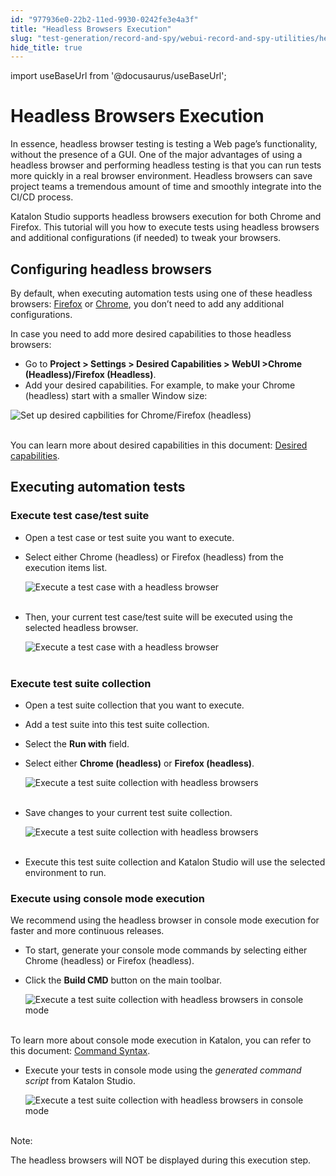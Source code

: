 ```yaml
---
id: "977936e0-22b2-11ed-9930-0242fe3e4a3f"
title: "Headless Browsers Execution"
slug: "test-generation/record-and-spy/webui-record-and-spy-utilities/headless-browsers-execution"
hide_title: true
---
```

import useBaseUrl from '@docusaurus/useBaseUrl';

    

# <a id="id" class="anchor_top_offset"/><a id="ariaid-title1" class="anchor_top_offset"/>Headless Browsers Execution

    
      
<p xmlns="http://www.w3.org/1999/xhtml" className="p">In essence, headless browser testing is testing a Web   page’s functionality, without the presence of a GUI. One of   the major advantages of using a headless browser and performing   headless testing is that you can run tests more quickly in a real   browser environment. Headless browsers can save project teams a   tremendous amount of time and smoothly integrate into the CI/CD   process.</p> 
      
<p xmlns="http://www.w3.org/1999/xhtml" className="p">Katalon Studio supports headless browsers execution for both   Chrome and Firefox. This tutorial will you how to execute tests   using headless browsers and additional configurations (if needed)   to tweak your browsers.</p> 
    
  

## <a id="id_1" class="anchor_top_offset"/>Configuring headless browsers

<p xmlns="http://www.w3.org/1999/xhtml" className="p">By default, when executing automation tests using one of these   headless browsers: <a className="xref j-external-link" href="https://developer.mozilla.org/en-US/docs/Web/WebDriver/Capabilities/firefoxOptions" target="_blank">Firefox</a>   or <a className="xref j-external-link" href="https://developers.google.com/web/updates/2017/04/headless-chrome" target="_blank">Chrome</a>,   you don’t need to add any additional configurations.</p> 
<p xmlns="http://www.w3.org/1999/xhtml" className="p">In case you need to add more desired capabilities to those   headless browsers:</p> 
<ul xmlns="http://www.w3.org/1999/xhtml" className="ul"><li className="li">Go to <strong className="ph b">Project &gt; Settings &gt; Desired Capabilities       &gt; WebUI &gt;Chrome (Headless)/Firefox (Headless)</strong>.</li><li className="li">Add your desired capabilities. For example, to make your Chrome     (headless) start with a smaller Window size:</li></ul> 
<p xmlns="http://www.w3.org/1999/xhtml" className="p">   <img className="image" src={useBaseUrl("https://github.com/katalon-studio/docs-images/raw/master/katalon-studio/docs/headless-browsers-execution/KS-HEADLESS-Set-DC.png")} width={850} alt="Set up desired capbilities for Chrome/Firefox (headless)" /><br /><br /> </p> 
<p xmlns="http://www.w3.org/1999/xhtml" className="p">You can learn more about desired capabilities in this document:   <a className="xref" href="/test-generation/manage-projects/project-settings/introduction-to-desired-capabilities">Desired     capabilities</a>.</p> 
    

## <a id="id_2" class="anchor_top_offset"/>Executing automation tests

    
              

### <a id="id_3" class="anchor_top_offset"/>Execute test case/test suite

<ul xmlns="http://www.w3.org/1999/xhtml" className="ul"><li className="li">     <p className="p">Open a test case or test suite you want to execute.</p>   </li><li className="li">     <p className="p">Select either Chrome (headless) or Firefox (headless) from the execution items list.</p>     <p className="p"> <img className="image" src={useBaseUrl("https://github.com/katalon-studio/docs-images/raw/master/katalon-studio/docs/headless-browsers-execution/KS-HEADLESS-Execute-with-headless.png")} width={500} alt="Execute a test case with a headless browser" /><br /><br />      </p>   </li><li className="li"><p className="p">Then, your current test case/test suite will be executed using the selected headless browser.</p>     <p className="p"> <img className="image" src={useBaseUrl("https://github.com/katalon-studio/docs-images/raw/master/katalon-studio/docs/headless-browsers-execution/KS-HEADLESS-Test%20cases-passed-with-headless-browser.png")} alt="Execute a test case with a headless browser" /><br /><br />     </p></li></ul> 

### <a id="id_4" class="anchor_top_offset"/>Execute test suite collection

<ul xmlns="http://www.w3.org/1999/xhtml" className="ul"><li className="li">     <p className="p">Open a test suite collection that you want to execute.</p>   </li><li className="li">     <p className="p">Add a test suite into this test suite collection.</p>   </li><li className="li">     <p className="p">Select the <strong className="ph b">Run with</strong> field.</p>   </li><li className="li">     <p className="p">Select either <strong className="ph b">Chrome (headless)</strong> or <strong className="ph b">Firefox (headless)</strong>.</p>     <p className="p"> <img className="image" src={useBaseUrl("https://github.com/katalon-studio/docs-images/raw/master/katalon-studio/docs/headless-browsers-execution/KS-HEADLESS-Choose-headless-env-for-TSC.png")} width={850} alt="Execute a test suite collection with headless browsers" /><br /><br />      </p>   </li><li className="li"><p className="p">Save changes to your current test suite collection.</p>     <p className="p"> <img className="image" src={useBaseUrl("https://github.com/katalon-studio/docs-images/raw/master/katalon-studio/docs/headless-browsers-execution/KS-HEADLESS-Save-headless-env-for-TSC.png")} alt="Execute a test suite collection with headless browsers" /><br /><br />     </p></li><li className="li">Execute this test suite collection and Katalon Studio will use the selected environment to run.</li></ul> 

### <a id="id_5" class="anchor_top_offset"/>Execute using console mode execution

<p xmlns="http://www.w3.org/1999/xhtml" className="p">We recommend using the headless browser in console mode execution for faster and more continuous releases.</p> 
<ul xmlns="http://www.w3.org/1999/xhtml" className="ul"><li className="li">To start, generate your console mode commands by selecting either Chrome (headless) or Firefox (headless).</li><li className="li"><p className="p">Click the <strong className="ph b">Build CMD</strong> button on the main toolbar.</p>     <p className="p"><img className="image" src={useBaseUrl("https://github.com/katalon-studio/docs-images/raw/master/katalon-studio/docs/headless-browsers-execution/KS-HEADLESS-Command-line-for-TSC.png")} alt="Execute a test suite collection with headless browsers in console mode" /><br /><br />      </p></li></ul> 
<p xmlns="http://www.w3.org/1999/xhtml" className="p">To learn more about console mode execution in Katalon, you can refer to this document: <a className="xref" href="/test-execution/katalon-runtime-engine/command-line-syntax-in-katalon-runtime-engine#id_2">Command Syntax</a>.</p> 
<ul xmlns="http://www.w3.org/1999/xhtml" className="ul"><li className="li"><p className="p">Execute your tests in console mode using the <em className="ph i">generated command script</em> from Katalon Studio.</p>     <p className="p"><img className="image" src={useBaseUrl("https://github.com/katalon-studio/docs-images/raw/master/katalon-studio/docs/headless-browsers-execution/Execute-using-console-mode-execution-2.png")} alt="Execute a test suite collection with headless browsers in console mode" /><br /><br /></p>   </li></ul> 
<div xmlns="http://www.w3.org/1999/xhtml" className="note note note_note"><span className="note__title">Note:</span> 
  <p className="p">The headless browsers will NOT be displayed during this execution step.</p>
</div>

